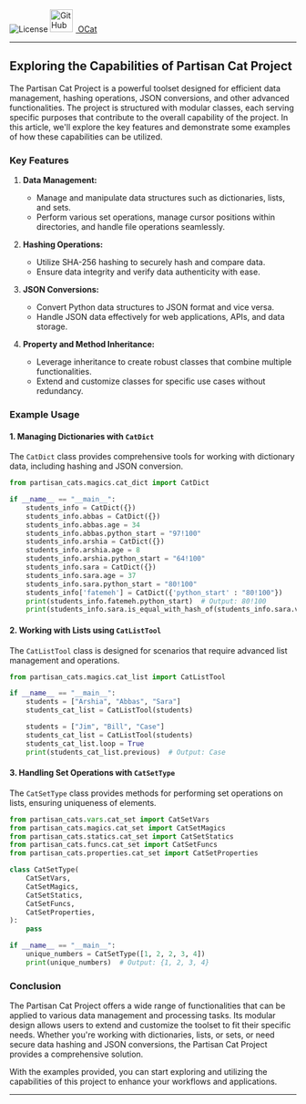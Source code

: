 <link rel="stylesheet" href="oscat/docs/styles.css">


<div class="container">
    <img alt="License" src="oscat/docs/catsbanner-1.png"/>
    <a href="https://github.com/abbasfaramarzi/ocat" class="github-button" target="_blank">
        <img src="oscat/docs/GitHub-Logo.wine .svg" alt="GitHub Logo" style="width: 40px; height: 40px; margin-right: 5px;"/>
        OCat
    </a>
</div>

---

## Exploring the Capabilities of Partisan Cat Project

The Partisan Cat Project is a powerful toolset designed for efficient data management, hashing operations, JSON conversions, and other advanced functionalities. The project is structured with modular classes, each serving specific purposes that contribute to the overall capability of the project. In this article, we'll explore the key features and demonstrate some examples of how these capabilities can be utilized.

### Key Features

1. **Data Management:**
   - Manage and manipulate data structures such as dictionaries, lists, and sets.
   - Perform various set operations, manage cursor positions within directories, and handle file operations seamlessly.

2. **Hashing Operations:**
   - Utilize SHA-256 hashing to securely hash and compare data.
   - Ensure data integrity and verify data authenticity with ease.

3. **JSON Conversions:**
   - Convert Python data structures to JSON format and vice versa.
   - Handle JSON data effectively for web applications, APIs, and data storage.

4. **Property and Method Inheritance:**
   - Leverage inheritance to create robust classes that combine multiple functionalities.
   - Extend and customize classes for specific use cases without redundancy.

### Example Usage

#### 1. Managing Dictionaries with `CatDict`

The `CatDict` class provides comprehensive tools for working with dictionary data, including hashing and JSON conversion.

```python
from partisan_cats.magics.cat_dict import CatDict

if __name__ == "__main__":
    students_info = CatDict({})
    students_info.abbas = CatDict({})
    students_info.abbas.age = 34
    students_info.abbas.python_start = "97!100"
    students_info.arshia = CatDict({})
    students_info.arshia.age = 8
    students_info.arshia.python_start = "64!100"
    students_info.sara = CatDict({})
    students_info.sara.age = 37
    students_info.sara.python_start = "80!100"
    students_info['fatemeh'] = CatDict({'python_start' : "80!100"})
    print(students_info.fatemeh.python_start)  # Output: 80!100
    print(students_info.sara.is_equal_with_hash_of(students_info.sara.value_str))
```

#### 2. Working with Lists using `CatListTool`

The `CatListTool` class is designed for scenarios that require advanced list management and operations.

```python
from partisan_cats.magics.cat_list import CatListTool

if __name__ == "__main__":
    students = ["Arshia", "Abbas", "Sara"]
    students_cat_list = CatListTool(students)

    students = ["Jim", "Bill", "Case"]
    students_cat_list = CatListTool(students)
    students_cat_list.loop = True
    print(students_cat_list.previous)  # Output: Case
```

#### 3. Handling Set Operations with `CatSetType`

The `CatSetType` class provides methods for performing set operations on lists, ensuring uniqueness of elements.

```python
from partisan_cats.vars.cat_set import CatSetVars
from partisan_cats.magics.cat_set import CatSetMagics
from partisan_cats.statics.cat_set import CatSetStatics
from partisan_cats.funcs.cat_set import CatSetFuncs
from partisan_cats.properties.cat_set import CatSetProperties

class CatSetType(
    CatSetVars,
    CatSetMagics,
    CatSetStatics,
    CatSetFuncs,
    CatSetProperties,
):
    pass

if __name__ == "__main__":
    unique_numbers = CatSetType([1, 2, 2, 3, 4])
    print(unique_numbers)  # Output: {1, 2, 3, 4}
```

### Conclusion

The Partisan Cat Project offers a wide range of functionalities that can be applied to various data management and processing tasks. Its modular design allows users to extend and customize the toolset to fit their specific needs. Whether you're working with dictionaries, lists, or sets, or need secure data hashing and JSON conversions, the Partisan Cat Project provides a comprehensive solution.

With the examples provided, you can start exploring and utilizing the capabilities of this project to enhance your workflows and applications.

--- 
